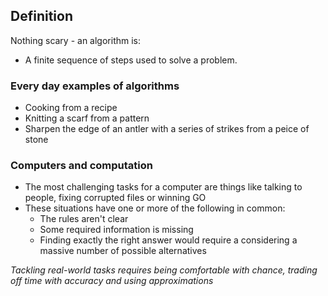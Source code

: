 ## Definition
Nothing scary - an algorithm is:
* A finite sequence of steps used to solve a problem.

### Every day examples of algorithms
- Cooking from a recipe
- Knitting a scarf from a pattern
- Sharpen the edge of an antler with a series of strikes from a peice of stone

### Computers and computation
- The most challenging tasks for a computer are things like talking to people, fixing corrupted files or winning GO
- These situations have one or more of the following in common:
    - The rules aren't clear
    - Some required information is missing
    - Finding exactly the right answer would require a considering a massive number of possible alternatives

_Tackling real-world tasks requires being comfortable with chance, trading off time with accuracy and using approximations_